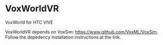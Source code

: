 # VoxWorldVR
VoxWorld for HTC VIVE

VoxWorldVR depends on VoxSim: https://www.github.com/VoxML/VoxSim.  Follow the depedency installation instructions at the link.
